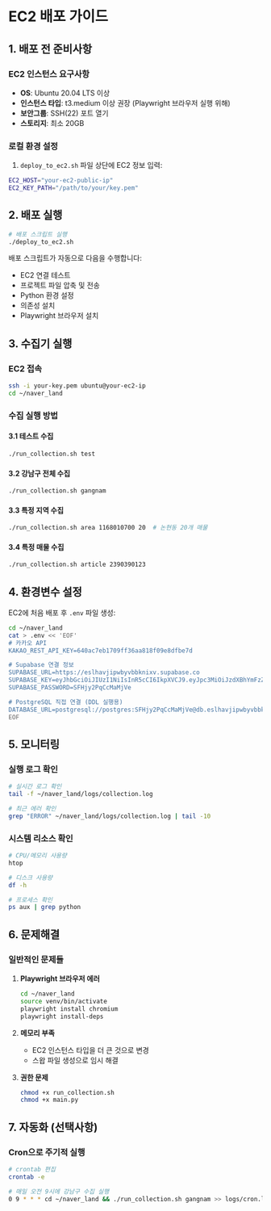 # EC2 배포 가이드

## 1. 배포 전 준비사항

### EC2 인스턴스 요구사항
- **OS**: Ubuntu 20.04 LTS 이상
- **인스턴스 타입**: t3.medium 이상 권장 (Playwright 브라우저 실행 위해)
- **보안그룹**: SSH(22) 포트 열기
- **스토리지**: 최소 20GB

### 로컬 환경 설정
1. `deploy_to_ec2.sh` 파일 상단에 EC2 정보 입력:
```bash
EC2_HOST="your-ec2-public-ip"
EC2_KEY_PATH="/path/to/your/key.pem"
```

## 2. 배포 실행

```bash
# 배포 스크립트 실행
./deploy_to_ec2.sh
```

배포 스크립트가 자동으로 다음을 수행합니다:
- EC2 연결 테스트
- 프로젝트 파일 압축 및 전송
- Python 환경 설정
- 의존성 설치
- Playwright 브라우저 설치

## 3. 수집기 실행

### EC2 접속
```bash
ssh -i your-key.pem ubuntu@your-ec2-ip
cd ~/naver_land
```

### 수집 실행 방법

#### 3.1 테스트 수집
```bash
./run_collection.sh test
```

#### 3.2 강남구 전체 수집
```bash
./run_collection.sh gangnam
```

#### 3.3 특정 지역 수집
```bash
./run_collection.sh area 1168010700 20  # 논현동 20개 매물
```

#### 3.4 특정 매물 수집
```bash
./run_collection.sh article 2390390123
```

## 4. 환경변수 설정

EC2에 처음 배포 후 `.env` 파일 생성:
```bash
cd ~/naver_land
cat > .env << 'EOF'
# 카카오 API
KAKAO_REST_API_KEY=640ac7eb1709ff36aa818f09e8dfbe7d

# Supabase 연결 정보
SUPABASE_URL=https://eslhavjipwbyvbbknixv.supabase.co
SUPABASE_KEY=eyJhbGciOiJIUzI1NiIsInR5cCI6IkpXVCJ9.eyJpc3MiOiJzdXBhYmFzZSIsInJlZiI6ImVzbGhhdmppcHdieXZiYmtuaXh2Iiwicm9sZSI6InNlcnZpY2Vfcm9sZSIsImlhdCI6MTc1NDI5OTUxMSwiZXhwIjoyMDY5ODc1NTExfQ.p6JB5xrdLi_yBJTuHg2mF9TZFQiwA4Tqd0hc-7FxFqE
SUPABASE_PASSWORD=SFHjy2PqCcMaMjVe

# PostgreSQL 직접 연결 (DDL 실행용)
DATABASE_URL=postgresql://postgres:SFHjy2PqCcMaMjVe@db.eslhavjipwbyvbbknixv.supabase.co:5432/postgres
EOF
```

## 5. 모니터링

### 실행 로그 확인
```bash
# 실시간 로그 확인
tail -f ~/naver_land/logs/collection.log

# 최근 에러 확인
grep "ERROR" ~/naver_land/logs/collection.log | tail -10
```

### 시스템 리소스 확인
```bash
# CPU/메모리 사용량
htop

# 디스크 사용량
df -h

# 프로세스 확인
ps aux | grep python
```

## 6. 문제해결

### 일반적인 문제들

1. **Playwright 브라우저 에러**
   ```bash
   cd ~/naver_land
   source venv/bin/activate
   playwright install chromium
   playwright install-deps
   ```

2. **메모리 부족**
   - EC2 인스턴스 타입을 더 큰 것으로 변경
   - 스왑 파일 생성으로 임시 해결

3. **권한 문제**
   ```bash
   chmod +x run_collection.sh
   chmod +x main.py
   ```

## 7. 자동화 (선택사항)

### Cron으로 주기적 실행
```bash
# crontab 편집
crontab -e

# 매일 오전 9시에 강남구 수집 실행
0 9 * * * cd ~/naver_land && ./run_collection.sh gangnam >> logs/cron.log 2>&1
```